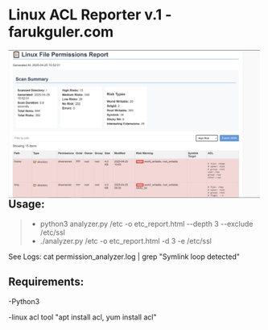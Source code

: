 # Linux ACL Reporter v.1 -farukguler.com

<p>
  <img src="https://github.com/faruk-guler/Linux-ACL-Reporter/blob/main/lnx-acl.PNG" alt="ACL Logo" width="500" style="float: left;"/>
</p>

## Usage:

>+ python3 analyzer.py /etc -o etc_report.html --depth 3 --exclude /etc/ssl
>+ ./analyzer.py /etc -o etc_report.html -d 3 -e /etc/ssl

See Logs:
cat permission_analyzer.log | grep "Symlink loop detected"


## Requirements:
-Python3

-linux acl tool "apt install acl, yum install acl"

